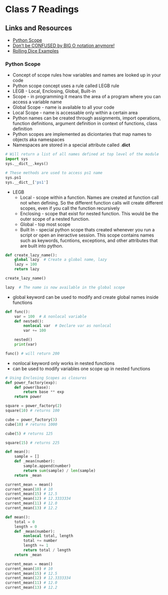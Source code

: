 # Class 7 Readings

## Links and Resources

- [Python Scope](https://realpython.com/python-scope-legb-rule/)
- [Don’t be CONFUSED by BIG O notation anymore!](https://www.youtube.com/watch?v=5Uqawfl0VHQ)
- [Rolling Dice Examples](https://artofproblemsolving.com/wiki/index.php/Basic_Programming_With_Python#Program_Example_1_3)

### Python Scope

- Concept of scope rules how variables and names are looked up in your code
- Python scope concept uses a rule called LEGB rule
- LEGB - Local, Enclosing, Global, Built-in
- Scope - in programming it means the area of a program where you can access a variable name
- Global Scope - name is available to all your code
- Local Scope - name is accessable only within a certain area
- Python names can be created through assignments, import operations, function definitions, argument definition in context of functions, class definition
- Python scopes are implemented as diciontaries that map names to objects aka namespaces
- Namespaces are stored in a special attribute called .**dict**

```python
# Will return a list of all names defined at top level of the module
import sys
sys.__dict__.keys()
```

```python
# These methods are used to access ps1 name
sys.ps1
sys.__dict__['ps1']
```

- LEGB
  - Local - scope within a function. Names are created at function call not when defining. So the different function calls will create different scopes, even if you call the function recursively
  - Enclosing - scope that exist for nested function. This would be the outer scope of a nested function.
  - Global - top most scope
  - Built In - special python scope thats created whenever you run a script or open an ineractive session. This scope contains names such as keywords, fucntions, exceptions, and other attributes that are built into python.

```python
def create_lazy_name():
    global lazy  # Create a global name, lazy
    lazy = 100
    return lazy

create_lazy_name()

lazy  # The name is now available in the global scope
```

- global keyword can be used to modify and create global names inside functions

```python
def func():
    var = 100  # A nonlocal variable
    def nested():
        nonlocal var  # Declare var as nonlocal
        var += 100

    nested()
    print(var)

func() # will return 200
```

- nonlocal keyword only works in nested functions
- can be used to modify variables one scope up in nested functions

```python
# Using Enclosing Scopes as closures
def power_factory(exp):
    def power(base):
        return base ** exp
    return power

square = power_factory(2)
square(10) # returns 100

cube = power_factory(3)
cube(10) # returns 1000

cube(5) # returns 125

square(15) # returns 225
```

```python
def mean():
    sample = []
    def _mean(number):
        sample.append(number)
        return sum(sample) / len(sample)
    return _mean

current_mean = mean()
current_mean(10) # 10
current_mean(15) # 12.5
current_mean(12) # 12.3333334
current_mean(11) # 12.0
current_mean(13) # 12.2
```

```python
def mean():
    total = 0
    length = 0
    def _mean(number):
        nonlocal total, length
        total += number
        length += 1
        return total / length
    return _mean

current_mean = mean()
current_mean(10) # 10
current_mean(15) # 12.5
current_mean(12) # 12.3333334
current_mean(11) # 12.0
current_mean(13) # 12.2
```
